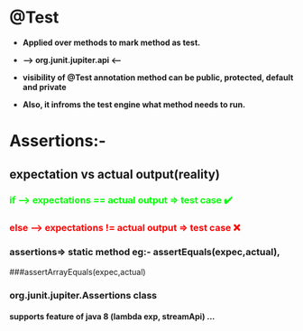 # @Test

- **Applied over methods to mark method as test.**

- **--> org.junit.jupiter.api <--**

- **visibility of @Test annotation method can be public, protected, default and private**

- **Also, it infroms the test engine what method needs to run.**

# Assertions:-

## expectation vs actual output(reality)

### <p style="color:#0f0;">if --> expectations == actual output => test case ✔️</p>
### <p style="color:#f00;">else --> expectations != actual output => test case ❌</p>


### assertions=> static method eg:- assertEquals(expec,actual),
###assertArrayEquals(expec,actual)

### org.junit.jupiter.Assertions class

#### supports feature of java 8 (lambda exp, streamApi) ...


